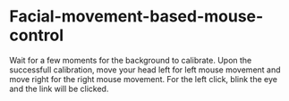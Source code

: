 # Facial-movement-based-mouse-control
Wait for a few moments for the background to calibrate.
Upon the successfull calibration, move your head left for left mouse movement and move right for the right mouse movement.
For the left click, blink the eye and the link will be clicked.
